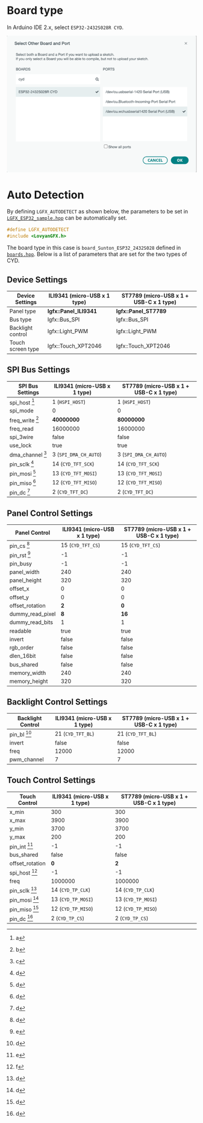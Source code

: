 # Board type

In Arduino IDE 2.x, select `ESP32-2432S028R CYD`.

![2432S028R CYD](ESP32-2432S028R-CYD.png "Select ESP32-2432S028R CYD for board type")

# Auto Detection

By defining `LGFX_AUTODETECT` as shown below, the parameters to be set in [`LGFX_ESP32_sample.hpp`][1] can be automatically set.

```c++
#define LGFX_AUTODETECT
#include <LovyanGFX.h>
```

The board type in this case is `board_Sunton_ESP32_2432S028` defined in [`boards.hpp`][2].
Below is a list of parameters that are set for the two types of CYD.

## Device Settings

| Device Settings   | ILI9341 (micro-USB x 1 type) | ST7789 (micro-USB x 1 + USB-C x 1 type) |
| ----------------- | ---------------------------- | --------------------------------------- |
| Panel type        | **lgfx::Panel_ILI9341**      | **lgfx::Panel_ST7789**                  |
| Bus type          | lgfx::Bus_SPI                | lgfx::Bus_SPI                           |
| Backlight control | lgfx::Light_PWM              | lgfx::Light_PWM                         |
| Touch screen type | lgfx::Touch_XPT2046          | lgfx::Touch_XPT2046                     |

## SPI Bus Settings

| SPI Bus Settings | ILI9341 (micro-USB x 1 type) | ST7789 (micro-USB x 1 + USB-C x 1 type) |
| ---------------- | ---------------------------- | --------------------------------------- |
| spi_host [^1]    | 1 (`HSPI_HOST`)              | 1 (`HSPI_HOST`)                         |
| spi_mode         | 0                            | 0                                       |
| freq_write [^2]  | **40000000**                 | **80000000**                            |
| freq_read        | 16000000                     | 16000000                                |
| spi_3wire        | false                        | false                                   |
| use_lock         | true                         | true                                    |
| dma_channel [^3] | 3 (`SPI_DMA_CH_AUTO`)        | 3 (`SPI_DMA_CH_AUTO`)                   |
| pin_sclk [^4]    | 14 (`CYD_TFT_SCK`)           | 14 (`CYD_TFT_SCK`)                      |
| pin_mosi [^4]    | 13 (`CYD_TFT_MOSI`)          | 13 (`CYD_TFT_MOSI`)                     |
| pin_miso [^4]    | 12 (`CYD_TFT_MISO`)          | 12 (`CYD_TFT_MISO`)                     |
| pin_dc [^4]      | 2 (`CYD_TFT_DC`)             | 2 (`CYD_TFT_DC`)                        |

## Panel Control Settings

| Panel Control    | ILI9341 (micro-USB x 1 type) | ST7789 (micro-USB x 1 + USB-C x 1 type) |
| ---------------- | ---------------------------- | --------------------------------------- |
| pin_cs [^4]      | 15 (`CYD_TFT_CS`)            | 15 (`CYD_TFT_CS`)                       |
| pin_rst [^5]     | -1                           | -1                                      |
| pin_busy         | -1                           | -1                                      |
| panel_width      | 240                          | 240                                     |
| panel_height     | 320                          | 320                                     |
| offset_x         | 0                            | 0                                       |
| offset_y         | 0                            | 0                                       |
| offset_rotation  | **2**                        | **0**                                   |
| dummy_read_pixel | **8**                        | **16**                                  |
| dummy_read_bits  | 1                            | 1                                       |
| readable         | true                         | true                                    |
| invert           | false                        | false                                   |
| rgb_order        | false                        | false                                   |
| dlen_16bit       | false                        | false                                   |
| bus_shared       | false                        | false                                   |
| memory_width     | 240                          | 240                                     |
| memory_height    | 320                          | 320                                     |

## Backlight Control Settings

| Backlight Control | ILI9341 (micro-USB x 1 type) | ST7789 (micro-USB x 1 + USB-C x 1 type) |
| ----------------- | ---------------------------- | --------------------------------------- |
| pin_bl [^4]       | 21 (`CYD_TFT_BL`)            | 21 (`CYD_TFT_BL`)                       |
| invert            | false                        | false                                   |
| freq              | 12000                        | 12000                                   |
| pwm_channel       | 7                            | 7                                       |

## Touch Control Settings

| Touch Control   | ILI9341 (micro-USB x 1 type) | ST7789 (micro-USB x 1 + USB-C x 1 type) |
| --------------- | ---------------------------- | --------------------------------------- |
| x_min           | 300                          | 300                                     |
| x_max           | 3900                         | 3900                                    |
| y_min           | 3700                         | 3700                                    |
| y_max           | 200                          | 200                                     |
| pin_int [^5]    | -1                           | -1                                      |
| bus_shared      | false                        | false                                   |
| offset_rotation | **0**                        | **2**                                   |
| spi_host [^6]   | -1                           | -1                                      |
| freq            | 1000000                      | 1000000                                 |
| pin_sclk [^4]   | 14 (`CYD_TP_CLK`)            | 14 (`CYD_TP_CLK`)                       |
| pin_mosi [^4]   | 13 (`CYD_TP_MOSI`)           | 13 (`CYD_TP_MOSI`)                      |
| pin_miso [^4]   | 12 (`CYD_TP_MISO`)           | 12 (`CYD_TP_MISO`)                      |
| pin_dc [^4]     | 2 (`CYD_TP_CS`)              | 2 (`CYD_TP_CS`)                         |

[^1]: a
[^2]: b
[^3]: c
[^4]: d
[^5]: e
[^6]: f

[1]: https://github.com/lovyan03/LovyanGFX/blob/master/src/lgfx_user/LGFX_ESP32_sample.hpp "LovyanGFX/src/lgfx_user/LGFX_ESP32_sample.hpp at master · lovyan03/LovyanGFX"
[2]: https://github.com/lovyan03/LovyanGFX/blob/master/src/lgfx/boards.hpp#L56C7-L56C34 "LovyanGFX/src/lgfx/boards.hpp at master · lovyan03/LovyanGFX"